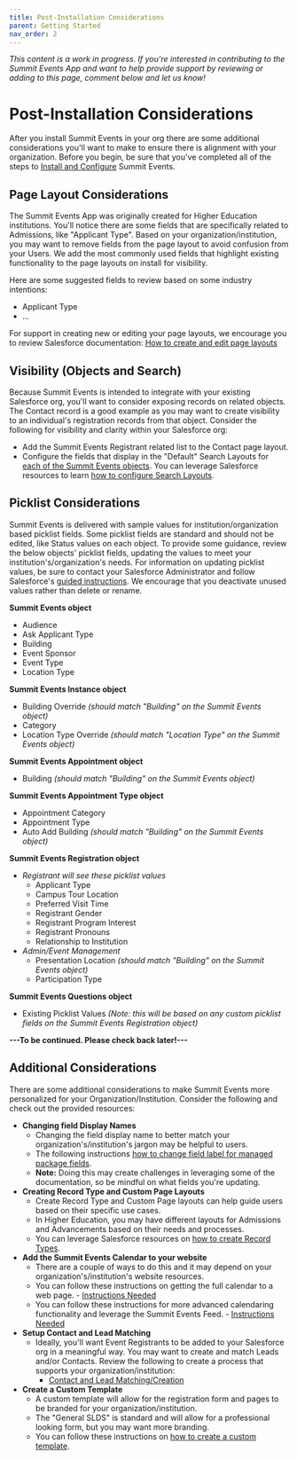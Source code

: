 ```yaml
---
title: Post-Installation Considerations
parent: Getting Started
nav_order: 2
---
```

*This content is a work in progress. If you're interested in contributing to the Summit Events App and want to help provide support by reviewing or adding to this page, comment below and let us know!*


# Post-Installation Considerations

After you install Summit Events in your org there are some additional considerations you'll want to make to ensure there is alignment with your organization. Before you begin, be sure that you've completed all of the steps to [Install and Configure](https://sfdo-community-sprints.github.io/summit-events-app-documentation/docs/Getting-Started/Installing/) Summit Events.

## Page Layout Considerations
The Summit Events App was originally created for Higher Education institutions. You'll notice there are some fields that are specifically related to Admissions, like "Applicant Type". Based on your organization/institution, you may want to remove fields from the page layout to avoid confusion from your Users. We add the most commonly used fields that highlight existing functionality to the page layouts on install for visibility.

Here are some suggested fields to review based on some industry intentions:
* Applicant Type
* ...

For support in creating new or editing your page layouts, we encourage you to review Salesforce documentation: [How to create and edit page layouts](https://help.salesforce.com/articleView?id=customize_layoutcreate.htm&type=5)

## Visibility (Objects and Search) 
Because Summit Events is intended to integrate with your existing Salesforce org, you'll want to consider exposing records on related objects. The Contact record is a good example as you may want to create visibility to an individual's registration records from that object. Consider the following for visibility and clarity within your Salesforce org:

* Add the Summit Events Registrant related list to the Contact page layout.
* Configure the fields that display in the "Default" Search Layouts for [each of the Summit Events objects](https://sfdo-community-sprints.github.io/summit-events-app-documentation/docs/object-field-resources/). You can leverage Salesforce resources to learn [how to configure Search Layouts](https://help.salesforce.com/articleView?id=search_results_setup_lex.htm&type=5).


## Picklist Considerations

Summit Events is delivered with sample values for institution/organization based picklist fields. Some picklist fields are standard and should not be edited, like Status values on each object. To provide some guidance, review the below objects' picklist fields, updating the values to meet your institution's/organization's needs. For information on updating picklist values, be sure to contact your Salesforce Administrator and follow Salesforce's [guided instructions](https://trailhead.salesforce.com/en/content/learn/modules/picklist_admin/picklist_admin_manage). We encourage that you deactivate unused values rather than delete or rename.

**Summit Events object**
* Audience
* Ask Applicant Type
* Building 
* Event Sponsor
* Event Type
* Location Type

**Summit Events Instance object**
* Building Override *(should match "Building" on the Summit Events object)*
* Category
* Location Type Override *(should match "Location Type" on the Summit Events object)*

**Summit Events Appointment object**
* Building *(should match "Building" on the Summit Events object)*

**Summit Events Appointment Type object**
* Appointment Category
* Appointment Type
* Auto Add Building *(should match "Building" on the Summit Events object)*

**Summit Events Registration object**
* *Registrant will see these picklist values*
  - Applicant Type
  - Campus Tour Location
  - Preferred Visit Time
  - Registrant Gender
  - Registrant Program Interest
  - Registrant Pronouns
  - Relationship to Institution
* *Admin/Event Management*
  - Presentation Location *(should match "Building" on the Summit Events object)*
  - Participation Type


**Summit Events Questions object**
* Existing Picklist Values *(Note: this will be based on any custom picklist fields on the Summit Events Registration object)*


<b>---To be continued. Please check back later!---</b>


## Additional Considerations
There are some additional considerations to make Summit Events more personalized for your Organization/Institution. Consider the following and check out the provided resources:

* **Changing field Display Names**
    - Changing the field display name to better match your organization's/institution's jargon may be helpful to users.
    - The following instructions [how to change field label for managed package fields](https://www.greytrix.com/blogs/salesforce/2017/10/06/how-to-rename-the-field-label-in-salesforce-for-managed-package/).
    - **Note:** Doing this may create challenges in leveraging some of the documentation, so be mindful on what fields you're updating.
* **Creating Record Type and Custom Page Layouts**
    - Create Record Type and Custom Page layouts can help guide users based on their specific use cases. 
    - In Higher Education, you may have different layouts for Admissions and Advancements based on their needs and processes.
    - You can leverage Salesforce resources on [how to create Record Types](https://trailhead.salesforce.com/en/content/learn/projects/customize-a-salesforce-object/create-record-types).
* **Add the Summit Events Calendar to your website**
    - There are a couple of ways to do this and it may depend on your organization's/institution's website resources.
    - You can follow these instructions on getting the full calendar to a web page. - [Instructions Needed]()
    - You can follow these instructions for more advanced calendaring functionality and leverage the Summit Events Feed. - [Instructions Needed]()
* **Setup Contact and Lead Matching** 
    - Ideally, you'll want Event Registrants to be added to your Salesforce org in a meaningful way. You may want to create and match Leads and/or Contacts. Review the following to create a process that supports your organization/institution:
      - [Contact and Lead Matching/Creation](https://sfdo-community-sprints.github.io/summit-events-app-documentation/docs/advanced-features/contact-and-lead-matching/)
* **Create a Custom Template**
    - A custom template will allow for the registration form and pages to be branded for your organization/institution.
    - The "General SLDS" is standard and will allow for a professional looking form, but you may want more branding.
    - You can follow these instructions on [how to create a custom template](https://sfdo-community-sprints.github.io/summit-events-app-documentation/docs/advanced-features/custom-templates/).


